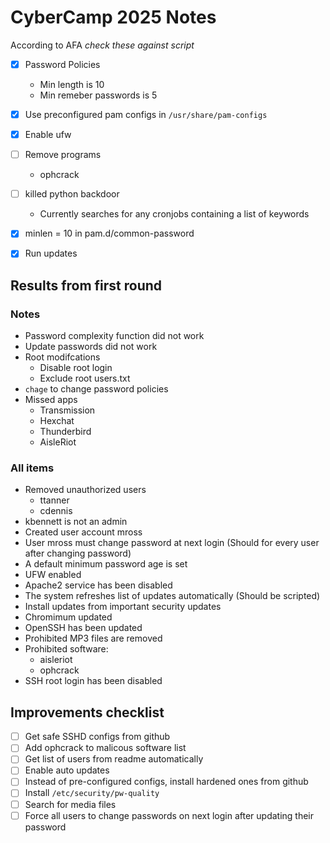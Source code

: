 # CyberCamp 2025 Notes
According to AFA *check these against script*
- [X] Password Policies
  * Min length is 10
  * Min remeber passwords is 5
- [X] Use preconfigured pam configs in `/usr/share/pam-configs`
- [x] Enable ufw
- [ ] Remove programs
  * ophcrack

- [ ] killed python backdoor
  * Currently searches for any cronjobs containing a list of keywords
- [X] minlen = 10 in pam.d/common-password
- [x] Run updates


## Results from first round

### Notes
* Password complexity function did not work
* Update passwords did not work
* Root modifcations
  * Disable root login
  * Exclude root users.txt
* `chage` to change password policies
* Missed apps
  * Transmission
  * Hexchat
  * Thunderbird
  * AisleRiot

### All items
* Removed unauthorized users
  * ttanner
  * cdennis
* kbennett is not an admin
* Created user account mross
* User mross must change password at next login (Should for every user after changing password)
* A default minimum password age is set
* UFW enabled
* Apache2 service has been disabled
* The system refreshes list of updates automatically (Should be scripted)
* Install updates from important security updates
* Chromimum updated
* OpenSSH has been updated
* Prohibited MP3 files are removed
* Prohibited software:
  * aisleriot
  * ophcrack
* SSH root login has been disabled


## Improvements checklist
- [ ] Get safe SSHD configs from github
- [ ] Add ophcrack to malicous software list
- [ ] Get list of users from readme automatically
- [ ] Enable auto updates
- [ ] Instead of pre-configured configs, install hardened ones from github
- [ ] Install `/etc/security/pw-quality`
- [ ] Search for media files
- [ ] Force all users to change passwords on next login after updating their password
